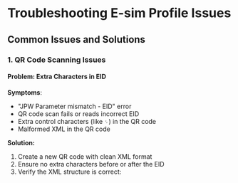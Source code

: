 # Troubleshooting E-sim Profile Issues  
  
## Common Issues and Solutions  
  
### 1. QR Code Scanning Issues  
  
#### Problem: Extra Characters in EID  
 **Symptoms**:  
- "JPW Parameter mismatch - EID" error  
- QR code scan fails or reads incorrect EID  
- Extra control characters (like `␌`) in the QR code  
- Malformed XML in the QR code  
   
 **Solution:** 
1. Create a new QR code with clean XML format  
2. Ensure no extra characters before or after the EID  
3. Verify the XML structure is correct:  
